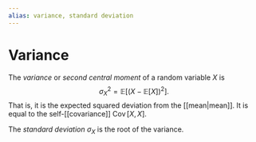 ```yaml
---
alias: variance, standard deviation
---
```

# Variance

The *variance* or *second central moment* of a random variable $X$ is
$$
	\sigma_X^2 = \mathbb E\bigl[(X-\mathbb E[X])^2\bigr].
$$
That is, it is the expected squared deviation from the [[mean|mean]]. It is equal to the self-[[covariance]] $\operatorname{Cov}[X,X]$.

The *standard deviation* $\sigma_X$ is the root of the variance.